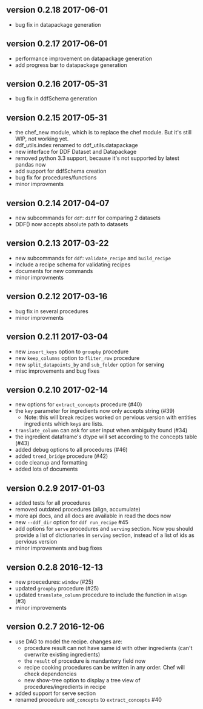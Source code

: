 ## version 0.2.18 2017-06-01

- bug fix in datapackage generation

## version 0.2.17 2017-06-01

- performance improvement on datapackage generation
- add progress bar to datapackage generation

## version 0.2.16 2017-05-31

- bug fix in ddfSchema generation

## version 0.2.15 2017-05-31

- the chef_new module, which is to replace the chef module. But it's still WIP, not working yet.
- ddf_utils.index renamed to ddf_utils.datapackage
- new interface for DDF Dataset and Datapackage
- removed python 3.3 support, because it's not supported by latest pandas now
- add support for ddfSchema creation
- bug fix for procedures/functions
- minor improvments

## version 0.2.14 2017-04-07

- new subcommands for `ddf`: `diff` for comparing 2 datasets
- DDF() now accepts absolute path to datasets

## version 0.2.13 2017-03-22

- new subcommands for `ddf`: `validate_recipe` and `build_recipe`
- include a recipe schema for validating recipes
- documents for new commands
- minor improvments

## version 0.2.12 2017-03-16

- bug fix in several procedures
- minor improvments

## version 0.2.11 2017-03-04

- new `insert_keys` option to `groupby` procedure
- new `keep_columns` option to `fliter_row` procedure
- new `split_datapoints_by` and `sub_folder` option for serving
- misc improvements and bug fixes

## version 0.2.10 2017-02-14

- new options for `extract_concepts` procedure (#40)
- the `key` parameter for ingredients now only accepts string (#39)
    - Note: this will break recipes worked on pervious version with entities
      ingredients which `key`s are lists.
- `translate_column` can ask for user input when ambiguity found (#34)
- the ingredient dataframe's dtype will set according to the concepts table (#43)
- added debug options to all procedures (#46)
- added `trend_bridge` procedure (#42)
- code cleanup and formatting
- added lots of documents

## version 0.2.9 2017-01-03

- added tests for all procedures
- removed outdated procedures (align, accumulate)
- more api docs, and all docs are available in read the docs now
- new `--ddf_dir` option for `ddf run_recipe`  #45
- add options for `serve` procedures and `serving` section. Now you should
provide a list of dictionaries in `serving` section, instead of a list of
ids as pervious version
- minor improvements and bug fixes

## version 0.2.8 2016-12-13

- new proecedures: `window` (#25)
- updated `groupby` procedure (#25)
- updated `translate_column` procedure to include the function in `align` (#3)
- minor improvements

## version 0.2.7 2016-12-06

- use DAG to model the recipe. changes are:
    - procedure result can not have same id with other ingredients 
    (can't overwrite existing ingredients)
    - the `result` of procedure is mandantory field now
    - recipe cooking procedures can be written in any order. Chef will check dependencies
    - new show-tree option to display a tree view of procedures/ingredients in recipe
- added support for serve section
- renamed procedure `add_concepts` to `extract_concepts` #40

